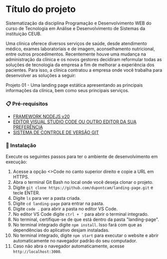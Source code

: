 # Título do projeto

Sistematização da disciplina Programação e Desenvolvimento WEB do curso de Tecnologia em Análise e Desenvolvimento de Sistemas da instituição CEUB.

Uma clínica oferece diversos serviços de saúde, desde atendimento médico, exames laboratoriais e de imagem, aconselhamento nutricional, entre outros procedimentos. Recentemente houve uma mudança na administração da clínica e os novos gestores decidiram reformular todas as soluções de tecnologia da empresa a fim de melhorar a experiência dos pacientes. Para isso, a clínica contratou a empresa onde você trabalha para desenvolver as soluções a seguir:

Projeto 01 - Uma landing page estática apresentando as principais informações da clínica, bem como seus principais serviços.

### 📋 Pré-requisitos

- [FRAMEWORK NODEJS v20](https://nodejs.org/en)
- [EDITOR VISUAL STUDIO CODE OU OUTRO EDITOR DA SUA PREFERÊNCIA](https://code.visualstudio.com/)
- [SISTEMA DE CONTROLE DE VERSÃO GIT](https://git-scm.com/)

### 🔧 Instalação

Execute os seguintes passos para ter o ambiente de desenvolvimento em execução:

1. Acesse a opção <>Code no canto superior direito e copie a URL em HTTPS.
2. Abra o terminal Git Bash no local onde você deseja clonar o projeto.
3. Digite `git clone https://github.com/dupontcam/landing-page.git` e tecle ENTER.
4. Digite `ls` para ver a pasta criada.
5. Digite `cd landing-page` para entrar na pasta.
6. Digite `code .` para abrir a pasta no editor VS Code.
7. No editor VS Code digite ` ctrl + ' ` para abrir o terminal integrado.
8. No terminal, certifique-se de que está dentro da pasta "landing-page".
9. No terminal integrado digite `npm install`. Isso fará com que as dependências do aplicativo desjam instaladas.
10. No terminal integrado, digite `npm start` para executar o website e abrir automaticamente no navegador padrão do seu computador.
11. Caso não abra o navegador automaticamente, acesse `http://localhost:3000`.

